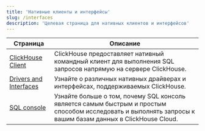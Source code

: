 ```yaml
---
title: 'Нативные клиенты и интерфейсы'
slug: /interfaces
description: 'Целевая страница для нативных клиентов и интерфейсов'
---
```


| Страница                                                  | Описание                                                                                                               |
|----------------------------------------------------------|------------------------------------------------------------------------------------------------------------------------|
| [ClickHouse Client](/interfaces/cli)                    | ClickHouse предоставляет нативный командный клиент для выполнения SQL запросов напрямую на сервере ClickHouse.        |                                                                                                                        |
| [Drivers and Interfaces](/interfaces/overview)          | Узнайте о различных нативных драйверах и интерфейсах, поддерживаемых ClickHouse.                                       |
| [SQL console](/integrations/sql-clients/sql-console)    | Узнайте больше о том, почему SQL консоль является самым быстрым и простым способом исследовать и выполнять запросы к вашим базам данных в ClickHouse Cloud. |
